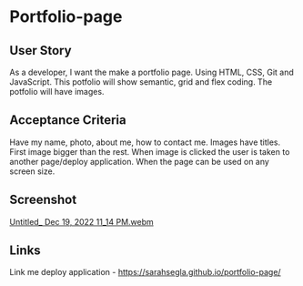# Portfolio-page

## User Story
As a developer, I want the make a portfolio page. Using HTML, CSS, Git and JavaScript. This potfolio will show semantic, grid and flex coding.
The potfolio will have images.

## Acceptance Criteria
Have my name, photo, about me, how to contact me.
Images have titles.
First image bigger than the rest.
When image is clicked the user is taken to another page/deploy application.
When the page can be used on any screen size.


## Screenshot
[Untitled_ Dec 19, 2022 11_14 PM.webm](https://user-images.githubusercontent.com/117079336/208546423-b029c3d5-0627-4581-8d2f-21ae76ec02b2.webm)

## Links
Link me deploy application - https://sarahsegla.github.io/portfolio-page/
